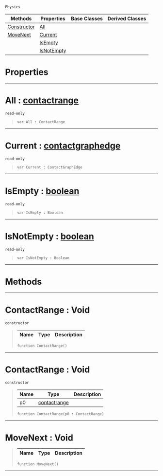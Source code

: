  `Physics`

|Methods|Properties|Base Classes|Derived Classes|
|---|---|---|---|
|[ Constructor](https://github.com/PlasmaEngine/PlasmaDocs/tree/master/docs/C%2B%2B/code_reference/class_reference/contactrange.markdown#contactrange-void)|[ All](https://github.com/PlasmaEngine/PlasmaDocs/tree/master/docs/C%2B%2B/code_reference/class_reference/contactrange.markdown#all-plasma-engine-document)| | |
|[ MoveNext](https://github.com/PlasmaEngine/PlasmaDocs/tree/master/docs/C%2B%2B/code_reference/class_reference/contactrange.markdown#movenext-void)|[ Current](https://github.com/PlasmaEngine/PlasmaDocs/tree/master/docs/C%2B%2B/code_reference/class_reference/contactrange.markdown#current-plasma-engine-docu)| | |
| |[ IsEmpty](https://github.com/PlasmaEngine/PlasmaDocs/tree/master/docs/C%2B%2B/code_reference/class_reference/contactrange.markdown#isempty-plasma-engine-docu)| | |
| |[ IsNotEmpty](https://github.com/PlasmaEngine/PlasmaDocs/tree/master/docs/C%2B%2B/code_reference/class_reference/contactrange.markdown#isnotempty-plasma-engine-d)| | |


 #  Properties


---  
 #  All : [contactrange](https://github.com/PlasmaEngine/PlasmaDocs/tree/master/docs/C%2B%2B/code_reference/class_reference/contactrange.markdown)

 `read-only`

> 
> ``` lang=cpp, name=Lightning
> var All : ContactRange


---  
 #  Current : [contactgraphedge](https://github.com/PlasmaEngine/PlasmaDocs/tree/master/docs/C%2B%2B/code_reference/class_reference/contactgraphedge.markdown)

 `read-only`

> 
> ``` lang=cpp, name=Lightning
> var Current : ContactGraphEdge


---  
 #  IsEmpty : [boolean](https://github.com/PlasmaEngine/PlasmaDocs/tree/master/docs/C%2B%2B/code_reference/lightning_base_types/boolean.markdown)

 `read-only`

> 
> ``` lang=cpp, name=Lightning
> var IsEmpty : Boolean


---  
 #  IsNotEmpty : [boolean](https://github.com/PlasmaEngine/PlasmaDocs/tree/master/docs/C%2B%2B/code_reference/lightning_base_types/boolean.markdown)

 `read-only`

> 
> ``` lang=cpp, name=Lightning
> var IsNotEmpty : Boolean


---  
 #  Methods


---  
 #  ContactRange : Void

 `constructor`

> 
> |Name|Type|Description|
> |---|---|---|
> ``` lang=cpp, name=Lightning
> function ContactRange()
> ``` 


---  
 #  ContactRange : Void

 `constructor`

> 
> |Name|Type|Description|
> |---|---|---|
> |p0|[contactrange](https://github.com/PlasmaEngine/PlasmaDocs/tree/master/docs/C%2B%2B/code_reference/class_reference/contactrange.markdown)| |
> ``` lang=cpp, name=Lightning
> function ContactRange(p0 : ContactRange)
> ``` 


---  
 #  MoveNext : Void

> 
> |Name|Type|Description|
> |---|---|---|
> ``` lang=cpp, name=Lightning
> function MoveNext()
> ``` 


---  
 

 
